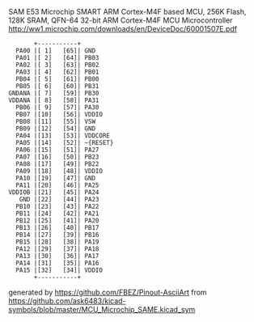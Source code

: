 SAM E53 Microchip SMART ARM Cortex-M4F based MCU, 256K Flash, 128K SRAM, QFN-64
32-bit ARM Cortex-M4F MCU Microcontroller
http://ww1.microchip.com/downloads/en/DeviceDoc/60001507E.pdf


	       +-----------+
	  PA00 |[ 1]   [65]| GND
	  PA01 |[ 2]   [64]| PB03
	  PA02 |[ 3]   [63]| PB02
	  PA03 |[ 4]   [62]| PB01
	  PB04 |[ 5]   [61]| PB00
	  PB05 |[ 6]   [60]| PB31
	GNDANA |[ 7]   [59]| PB30
	VDDANA |[ 8]   [58]| PA31
	  PB06 |[ 9]   [57]| PA30
	  PB07 |[10]   [56]| VDDIO
	  PB08 |[11]   [55]| VSW
	  PB09 |[12]   [54]| GND
	  PA04 |[13]   [53]| VDDCORE
	  PA05 |[14]   [52]| ~{RESET}
	  PA06 |[15]   [51]| PA27
	  PA07 |[16]   [50]| PB23
	  PA08 |[17]   [49]| PB22
	  PA09 |[18]   [48]| VDDIO
	  PA10 |[19]   [47]| GND
	  PA11 |[20]   [46]| PA25
	VDDIOB |[21]   [45]| PA24
	   GND |[22]   [44]| PA23
	  PB10 |[23]   [43]| PA22
	  PB11 |[24]   [42]| PA21
	  PB12 |[25]   [41]| PA20
	  PB13 |[26]   [40]| PB17
	  PB14 |[27]   [39]| PB16
	  PB15 |[28]   [38]| PA19
	  PA12 |[29]   [37]| PA18
	  PA13 |[30]   [36]| PA17
	  PA14 |[31]   [35]| PA16
	  PA15 |[32]   [34]| VDDIO
	       +-----------+


generated by https://github.com/FBEZ/Pinout-AsciiArt from https://github.com/ask6483/kicad-symbols/blob/master/MCU_Microchip_SAME.kicad_sym
